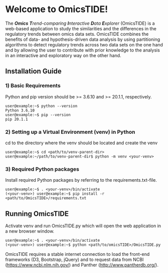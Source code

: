 # Welcome to OmicsTIDE!
The ***Omics** **T**rend-comparing **I**nteractive **D**ata **E**xplorer* (OmicsTIDE) is a web-based application to study the similarities and the differences in the regulatory trends between omics data sets. OmicsTIDE combines the benefits of data- and hypothesis-driven data analysis by using partitioning algorithms to detect regulatory trends across two data sets on the one hand and by allowing the user to contribute with prior knowledge to the analysis in an interactive and exploratory way on the other hand. 

## Installation Guide


### 1) Basic Requirements
Python and pip version should be >= 3.6.10 and >= 20.1.1, respectively.

```console
user@example:~$ python --version
Python 3.6.10
user@example:~$ pip --version
pip 20.1.1
```

### 2) Setting up a Virtual Environment (venv) in Python
cd to the directory where the venv should be located and create the venv
```console
user@example:~$ cd <path/to/venv-parent-dir>
user@example:~/path/to/venv-parent-dir$ python -m venv <your-venv>
```

### 3) Required Python packages
Install required Python packages by referring to the requirements.txt-file.
```console
user@example:~$ . <your-venv>/bin/activate
(<your-venv>) user@example:~$ pip install -r <path/to/OmicsTIDE>/requirements.txt
```

## Running OmicsTIDE
Activate venv and run OmicsTIDE.py which will open the web application in a new browser window. 
```console
user@example:~$ . <your-venv>/bin/activate
(<your-venv>) user@example:~$ python <path/to/omicsTIDE>/OmicsTIDE.py
```
OmicsTIDE requires a stable internet connection to load the front-end frameworks (D3, Bootstrap, jQuery) and to request data from NCBI (https://www.ncbi.nlm.nih.gov/) and Panther (http://www.pantherdb.org/). 
